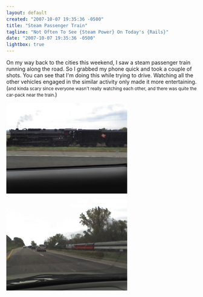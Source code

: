 ```yaml
---
layout: default
created: "2007-10-07 19:35:36 -0500"
title: "Steam Passenger Train"
tagline: "Not Often To See {Steam Power} On Today's {Rails}"
date: "2007-10-07 19:35:36 -0500"
lightbox: true
---
```




On my way back to the cities this weekend, I saw a steam passenger train running along the road.  So I grabbed my phone quick and took a couple of shots.  You can see that I'm doing this while trying to drive.  Watching all the other vehicles engaged in the similar activity only made it more entertaining.  (<small>and kinda scary since everyone wasn't really watching each other, and there was quite the car-pack near the train.</small>)



<a href="/images/steam-train-1b.jpg" data-lightbox="train"><img src="/images/steam-train-1.jpg"/></a>

<a href="/images/steam-train-2b.jpg" data-lightbox="train"><img src="/images/steam-train-2.jpg"/></a>


